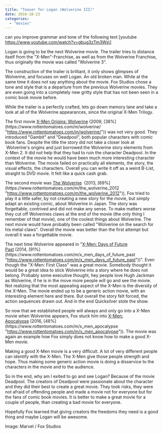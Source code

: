 ```yaml
---
title: "Teaser for Logan (Wolverine III)"
date: 2016-10-23
categories:
  - "movies"
---
```


can you improve grammar and tone of the following text
\[youtube https://www.youtube.com/watch?v=gbug3zTm3Ws\]

Logan is going to be the next Wolverine movie. The trailer tries to distance itself from the "X-Men"-Franchise, as well as from the Wolverine Franchise, thus originally the movie was called "Wolverine 3".

The construction of the trailer is brilliant, it only shows glimpses of Wolverine, and focuses on well Logan. An old broken man. While at the same time it does not say anything about the movie. Fox Studios chose a tone and style that is a departure from the previous Wolverine movies. They are even going into a completely new gritty style that has not been seen in a comic book movie before.

While the trailer is a perfectly crafted, lets go down memory lane and take a look at all of the Wolverine appearances, since the original X-Men Trilogy.

The first movie [X-Men Origins: Wolverine](http://www.imdb.com/title/tt0458525/?ref_%3Dnv_sr_1 "http://www.imdb.com/title/tt0458525/?ref_%3Dnv_sr_1") (2009, [38%](https://www.rottentomatoes.com/m/wolverine/ "https://www.rottentomatoes.com/m/wolverine/")) was not very good. They introduced "Gambit" and "Deadpool", both popular characters with comic book fans. Despite the title the story did not take a closer look at  Wolverine's origins and just borrowed the Wolverine story elements from X-Men 2. It did not help that they had to ruin the character Deadpool. In the context of the movie he would have been much more interesting character than Wolverine. The movie failed on practically all elements, the story, the visual effects, the characters. Overall you can write it off as a weird B-List, straight to DVD movie. It felt like a quick cash grab.

The second movie was [The Wolverine](http://www.imdb.com/title/tt1430132 "http://www.imdb.com/title/tt1430132")  (2013, [69%](https://www.rottentomatoes.com/m/the_wolverine_2012 "https://www.rottentomatoes.com/m/the_wolverine_2012")), Fox tried to play it a little safer, by not creating a new story for the movie, but simply adapt an existing comic, about Wolverine in Japan. The story was forgettable, contrived and did not make any sense. To make matters worse they cut off Wolverines claws at the end of the movie (the only thing I remember of that movie), one of the coolest things about Wolverine. The next movie would have probably been called "Wolverine on the search for his metal claws". Overall the movie was better than the first attempt but overall it was a forgettable movie.

The next time Wolverine appeared in "[X-Men: Days of Future Past](http://www.imdb.com/title/tt1877832 "http://www.imdb.com/title/tt1877832") (2014, [91%](https://www.rottentomatoes.com/m/x_men_days_of_future_past "https://www.rottentomatoes.com/m/x_men_days_of_future_past"))". Even though the "X-Men: First Class" was a great movie. Somebody thought it would be a great idea to stick Wolverine into a story where he does not belong. Probably some executive thought, hey people love Hugh Jackman as Wolverine, if he is in the move more people will go and see the movie. Not realizing that the most appealing aspect of the X-Men is the diversity of the X-Men. The movie ended up to be a generic action movie, with an interesting element here and there. But overall the story felt forced, the action sequences drawn out. And in the end Quicksilver stole the show.

So now that we established people will always and only go into a X-Men movie when Wolverine appears, Fox stuck him into [X-Men: Apocalypse](http://www.imdb.com/title/tt3385516/ "http://www.imdb.com/title/tt3385516/") (2016, [48%](https://www.rottentomatoes.com/m/x_men_apocalypse "https://www.rottentomatoes.com/m/x_men_apocalypse")). The movie was again an example how Fox simply does not know how to make a good X-Men movie.

Making a good X-Men movie is a very difficult. A lot of very different people can identify with the X-Men. The X-Men give those people strength and hope. Thus making some generic action movie is doing a disservice to the characters in the movie and to the audience.

So in the end, why am I exited to go and see Logan? Because of the movie Deadpool. The creators of Deadpool were passionate about the character and they did their best to create a great movie. They took risks, they were not afraid of offending people and made a movie not for everyone but for the fans of comic book movies. It is better to make a great movie for a couple of people, than creating a bad movie for everyone.

Hopefully Fox learned that giving creators the freedoms they need is a good thing and maybe Logan will be awesome.

Image: Marvel / Fox Studios
